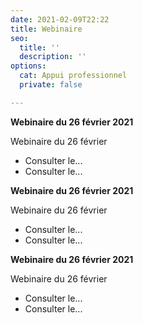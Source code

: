 ```yaml
---
date: 2021-02-09T22:22
title: Webinaire
seo:
  title: ''
  description: ''
options:
  cat: Appui professionnel
  private: false

---
```

**Webinaire du 26 février 2021**

Webinaire du 26 février

* Consulter le...
* Consulter le...

**Webinaire du 26 février 2021**

Webinaire du 26 février

* Consulter le...
* Consulter le...

**Webinaire du 26 février 2021**

Webinaire du 26 février

* Consulter le...
* Consulter le...
